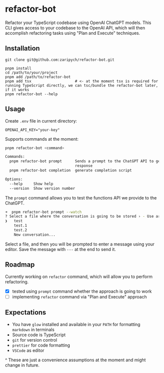 # refactor-bot

Refactor your TypeScript codebase using OpenAI ChatGPT models. This CLI gives
access to your codebase to the OpenAI API, which will then accomplish
refactoring tasks using "Plan and Execute" techniques.

## Installation

```
git clone git@github.com:zaripych/refactor-bot.git
```

```
pnpm install
cd /path/to/your/project
pnpm add /path/to/refactor-bot
pnpm add tsx                    # <- at the moment tsx is required for running TypeScript directly, we can tsc/bundle the refactor-bot later, if it works
pnpm refactor-bot --help
```

## Usage

Create `.env` file in current directory:

```
OPENAI_API_KEY="your-key"
```

Supports commands at the moment:

```sh
pnpm refactor-bot <command>

Commands:
  pnpm refactor-bot prompt      Sends a prompt to the ChatGPT API to generate a
                                response
  pnpm refactor-bot completion  generate completion script

Options:
  --help     Show help                                                 [boolean]
  --version  Show version number                                       [boolean]
```

The `prompt` command allows you to test the functions API we provide to the
ChatGPT.

```sh
➜  pnpm refactor-bot prompt --watch
? Select a file where the conversation is going to be stored › - Use arrow-keys. Return to submit.
❯   test
    test.1
    test.2
    New conversation...
```

Select a file, and then you will be prompted to enter a message using your
editor. Save the message with `---` at the end to send it.

## Roadmap

Currently working on `refactor` command, which will allow you to perform
refactoring.

-   [x] tested using `prompt` command whether the approach is going to work
-   [ ] implementing `refactor` command via "Plan and Execute" approach

## Expectations

-   You have `glow` installed and available in your `PATH` for formatting
    `markdown` in terminals
-   Source code is TypeScript
-   `git` for version control
-   `prettier` for code formatting
-   `VSCode` as editor

^ These are just a convenience assumptions at the moment and might change in
future.
